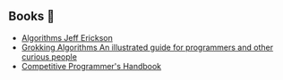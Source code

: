 ## Books 📗

- [Algorithms Jeff Erickson](https://jeffe.cs.illinois.edu/teaching/algorithms/book/Algorithms-JeffE.pdf) 
- [Grokking Algorithms An illustrated guide for programmers and other curious people](https://www.manning.com/books/grokking-algorithms) 
- [Competitive Programmer's Handbook](https://cses.fi/book/book.pdf)
